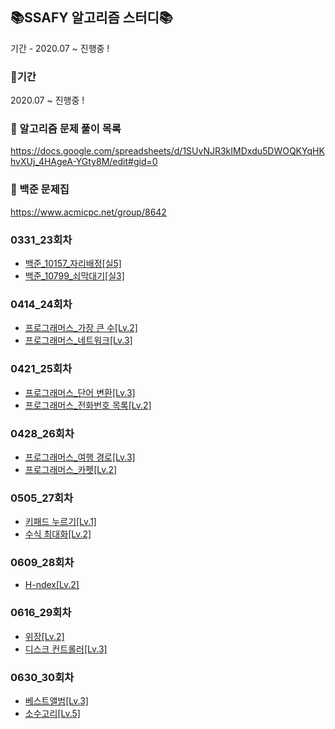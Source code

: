 ## 📚SSAFY 알고리즘 스터디📚

기간 - 2020.07 ~ 진행중 ! 

### 📒기간
2020.07 ~ 진행중 ! 

### 📗 알고리즘 문제 풀이 목록
https://docs.google.com/spreadsheets/d/1SUvNJR3kIMDxdu5DWOQKYqHKhvXUj_4HAgeA-YGty8M/edit#gid=0

### 📘 백준 문제집
https://www.acmicpc.net/group/8642


### 0331_23회차
- [백준_10157_자리배정[실5]](https://www.acmicpc.net/problem/10157)
- [백준_10799_쇠막대기[실3]](https://www.acmicpc.net/problem/10799)

### 0414_24회차
- [프로그래머스_가장 큰 수[Lv.2]](https://programmers.co.kr/learn/courses/30/lessons/42746)
- [프로그래머스_네트워크[Lv.3]](https://programmers.co.kr/learn/courses/30/lessons/43162)

### 0421_25회차
- [프로그래머스_단어 변환[Lv.3]](https://programmers.co.kr/learn/courses/30/lessons/43163)
- [프로그래머스_전화번호 목록[Lv.2]](https://programmers.co.kr/learn/courses/30/lessons/42577)

### 0428_26회차
- [프로그래머스_여행 경로[Lv.3]](https://programmers.co.kr/learn/courses/30/lessons/43164)
- [프로그래머스_카펫[Lv.2]](https://programmers.co.kr/learn/courses/30/lessons/42842)

### 0505_27회차
- [키패드 누르기[Lv.1]](https://programmers.co.kr/learn/courses/30/lessons/67256)
- [수식 최대화[Lv.2]](https://programmers.co.kr/learn/courses/30/lessons/67257)

### 0609_28회차
- [H-ndex[Lv.2]](https://programmers.co.kr/learn/courses/30/lessons/42747)

### 0616_29회차
- [위장[Lv.2]](https://programmers.co.kr/learn/courses/30/lessons/42578)
- [디스크 컨트롤러[Lv.3]](https://programmers.co.kr/learn/courses/30/lessons/42627)

### 0630_30회차
- [베스트앨범[Lv.3]](https://programmers.co.kr/learn/courses/30/lessons/42579)
- [소수고리[Lv.5]](https://level.goorm.io/exam/43234/%EC%86%8C%EC%88%98-%EA%B3%A0%EB%A6%AC/quiz/1)
